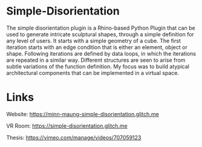 # Simple-Disorientation
The simple disorientation plugin is a Rhino-based Python Plugin that can be used to generate intricate sculptural shapes, through a simple definition for any level of users. It starts with a simple geometry of a cube. The first iteration starts with an edge condition that is either an element, object or shape. Following iterations are defined by data loops, in which the iterations are repeated in a similar way. Different structures are seen to arise from subtle variations of the function definition. My focus was to build atypical architectural components that can be implemented in a virtual space.
# Links
Website: https://minn-maung-simple-disorientation.glitch.me

VR Room: https://simple-disorientation.glitch.me

Thesis: https://vimeo.com/manage/videos/707059123
